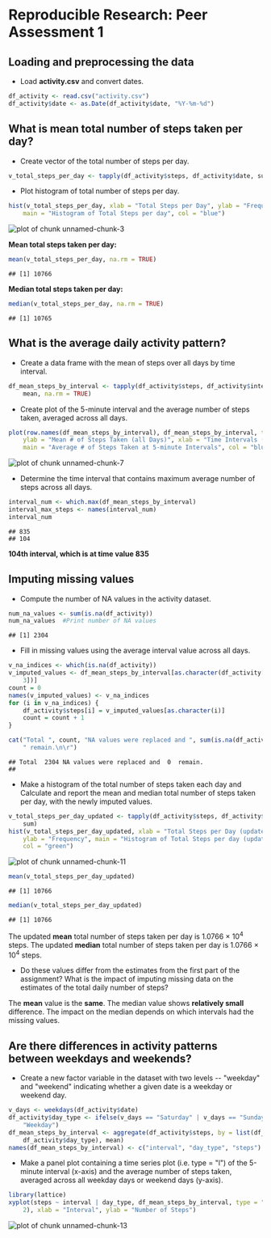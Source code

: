 # Reproducible Research: Peer Assessment 1


## Loading and preprocessing the data

* Load **activity.csv** and convert dates.

```r
df_activity <- read.csv("activity.csv")
df_activity$date <- as.Date(df_activity$date, "%Y-%m-%d")
```



## What is mean total number of steps taken per day?

* Create vector of the total number of steps per day.

```r
v_total_steps_per_day <- tapply(df_activity$steps, df_activity$date, sum)
```


* Plot histogram of total number of steps per day.

```r
hist(v_total_steps_per_day, xlab = "Total Steps per Day", ylab = "Frequency", 
    main = "Histogram of Total Steps per day", col = "blue")
```

![plot of chunk unnamed-chunk-3](figure/unnamed-chunk-3.png) 


**Mean total steps taken per day:**

```r
mean(v_total_steps_per_day, na.rm = TRUE)
```

```
## [1] 10766
```


**Median total steps taken per day:**

```r
median(v_total_steps_per_day, na.rm = TRUE)
```

```
## [1] 10765
```


## What is the average daily activity pattern?

* Create a data frame with the mean of steps over all days by time interval.

```r
df_mean_steps_by_interval <- tapply(df_activity$steps, df_activity$interval, 
    mean, na.rm = TRUE)
```


* Create plot of the 5-minute interval and the average number of steps taken, averaged across all days.

```r
plot(row.names(df_mean_steps_by_interval), df_mean_steps_by_interval, type = "l", 
    ylab = "Mean # of Steps Taken (all Days)", xlab = "Time Intervals (5-minute)", 
    main = "Average # of Steps Taken at 5-minute Intervals", col = "blue")
```

![plot of chunk unnamed-chunk-7](figure/unnamed-chunk-7.png) 


* Determine the time interval that contains maximum average number of steps across all days.

```r
interval_num <- which.max(df_mean_steps_by_interval)
interval_max_steps <- names(interval_num)
interval_num
```

```
## 835 
## 104
```


**104th interval, which is at time value 835** 



## Imputing missing values

* Compute the number of NA values in the activity dataset.

```r
num_na_values <- sum(is.na(df_activity))
num_na_values  #Print number of NA values
```

```
## [1] 2304
```


* Fill in missing values using the average interval value across all days.

```r
v_na_indices <- which(is.na(df_activity))
v_imputed_values <- df_mean_steps_by_interval[as.character(df_activity[v_na_indices, 
    3])]
count = 0
names(v_imputed_values) <- v_na_indices
for (i in v_na_indices) {
    df_activity$steps[i] = v_imputed_values[as.character(i)]
    count = count + 1
}

cat("Total ", count, "NA values were replaced and ", sum(is.na(df_activity)), 
    " remain.\n\r")
```

```
## Total  2304 NA values were replaced and  0  remain.
## 
```


* Make a histogram of the total number of steps taken each day and Calculate and report the mean and median total number of steps taken per day, with the newly imputed values. 

```r
v_total_steps_per_day_updated <- tapply(df_activity$steps, df_activity$date, 
    sum)
hist(v_total_steps_per_day_updated, xlab = "Total Steps per Day (updated)", 
    ylab = "Frequency", main = "Histogram of Total Steps per day (updated)", 
    col = "green")
```

![plot of chunk unnamed-chunk-11](figure/unnamed-chunk-11.png) 

```r
mean(v_total_steps_per_day_updated)
```

```
## [1] 10766
```

```r
median(v_total_steps_per_day_updated)
```

```
## [1] 10766
```

The updated **mean** total number of steps taken per day is 
1.0766 &times; 10<sup>4</sup> steps.
The updated **median** total number of steps taken per day is 
1.0766 &times; 10<sup>4</sup> steps.

* Do these values differ from the estimates from the first part of the assignment? What is the impact of imputing missing data on the estimates of the total daily number of steps?

The **mean** value is the **same**. The median value shows **relatively small** difference.  The impact on the median depends on which intervals had the missing values.

## Are there differences in activity patterns between weekdays and weekends?

* Create a new factor variable in the dataset with two levels -- "weekday" and "weekend" indicating whether a given date is a weekday or weekend day.


```r
v_days <- weekdays(df_activity$date)
df_activity$day_type <- ifelse(v_days == "Saturday" | v_days == "Sunday", "Weekend", 
    "Weekday")
df_mean_steps_by_interval <- aggregate(df_activity$steps, by = list(df_activity$interval, 
    df_activity$day_type), mean)
names(df_mean_steps_by_interval) <- c("interval", "day_type", "steps")
```


* Make a panel plot containing a time series plot (i.e. type = "l") of the 5-minute interval (x-axis) and the average number of steps taken, averaged across all weekday days or weekend days (y-axis).


```r
library(lattice)
xyplot(steps ~ interval | day_type, df_mean_steps_by_interval, type = "l", layout = c(1, 
    2), xlab = "Interval", ylab = "Number of Steps")
```

![plot of chunk unnamed-chunk-13](figure/unnamed-chunk-13.png) 



